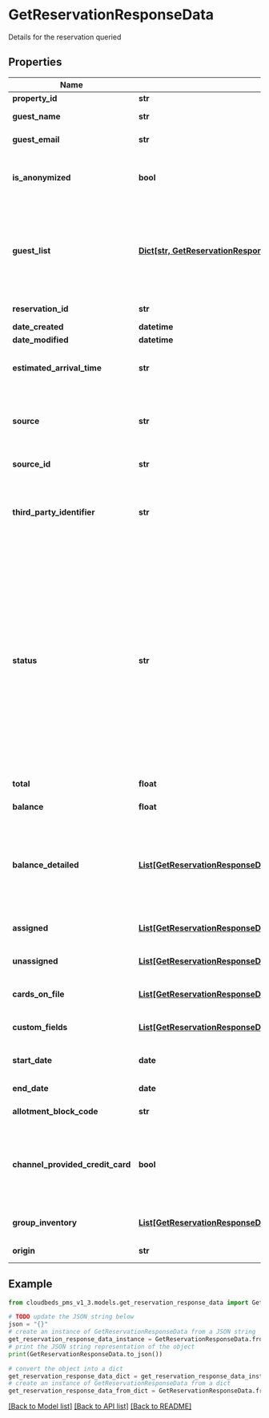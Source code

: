 # GetReservationResponseData

Details for the reservation queried

## Properties

Name | Type | Description | Notes
------------ | ------------- | ------------- | -------------
**property_id** | **str** | Property ID | [optional] 
**guest_name** | **str** | Main Guest Name | [optional] 
**guest_email** | **str** | Main Guest Email | [optional] 
**is_anonymized** | **bool** | Flag indicating the main guest data was removed upon request | [optional] 
**guest_list** | [**Dict[str, GetReservationResponseDataGuestListValue]**](GetReservationResponseDataGuestListValue.md) | A map of guest IDs to guest objects (key is the Guest ID). It contains an entry for each guest included on the reservation. | [optional] 
**reservation_id** | **str** | Reservation identifier | [optional] 
**date_created** | **datetime** |  | [optional] 
**date_modified** | **datetime** |  | [optional] 
**estimated_arrival_time** | **str** | Estimated arrival time, 24-hour format. | [optional] 
**source** | **str** | Booking source (e.g. Website, Facebook Widget, Booking.com, etc) | [optional] 
**source_id** | **str** | Booking source unique id | [optional] 
**third_party_identifier** | **str** | If it was received from a booking channel, it displays its identifier. If not, it will be empty | [optional] 
**status** | **str** | Reservation status&lt;br /&gt; &#39;not_confirmed&#39; - Reservation is pending confirmation&lt;br /&gt; &#39;confirmed&#39; - Reservation is confirmed&lt;br /&gt; &#39;canceled&#39; - Reservation is canceled&lt;br /&gt; &#39;checked_in&#39; - Guest is in hotel&lt;br /&gt; &#39;checked_out&#39; - Guest already left hotel&lt;br /&gt; &#39;no_show&#39; - Guest didn&#39;t showed up on check-in date | [optional] 
**total** | **float** | Total price of the booking | [optional] 
**balance** | **float** | Balance currently owed | [optional] 
**balance_detailed** | [**List[GetReservationResponseDataBalanceDetailedInner]**](GetReservationResponseDataBalanceDetailedInner.md) | Reservation balance detailed with the information available on PC app, describing the financial items calculated | [optional] 
**assigned** | [**List[GetReservationResponseDataAssignedInner]**](GetReservationResponseDataAssignedInner.md) | Assigned Rooms information | [optional] 
**unassigned** | [**List[GetReservationResponseDataUnassignedInner]**](GetReservationResponseDataUnassignedInner.md) | Unassigned Rooms information | [optional] 
**cards_on_file** | [**List[GetReservationResponseDataCardsOnFileInner]**](GetReservationResponseDataCardsOnFileInner.md) | Credit Cards stored for the reservation | [optional] 
**custom_fields** | [**List[GetReservationResponseDataGuestListValueCustomFieldsInner]**](GetReservationResponseDataGuestListValueCustomFieldsInner.md) | Custom Fields related to the reservation | [optional] 
**start_date** | **date** | First reservation check-in date | [optional] 
**end_date** | **date** | Last reservation check-out date | [optional] 
**allotment_block_code** | **str** | Allotment block code | [optional] 
**channel_provided_credit_card** | **bool** | Whether a credit card was provided by the channel. Only included for reservations originating from OTAs. | [optional] 
**group_inventory** | [**List[GetReservationResponseDataGroupInventoryInner]**](GetReservationResponseDataGroupInventoryInner.md) | Aggregate allotment block information | [optional] 
**origin** | **str** | Reservation origin | [optional] 

## Example

```python
from cloudbeds_pms_v1_3.models.get_reservation_response_data import GetReservationResponseData

# TODO update the JSON string below
json = "{}"
# create an instance of GetReservationResponseData from a JSON string
get_reservation_response_data_instance = GetReservationResponseData.from_json(json)
# print the JSON string representation of the object
print(GetReservationResponseData.to_json())

# convert the object into a dict
get_reservation_response_data_dict = get_reservation_response_data_instance.to_dict()
# create an instance of GetReservationResponseData from a dict
get_reservation_response_data_from_dict = GetReservationResponseData.from_dict(get_reservation_response_data_dict)
```
[[Back to Model list]](../README.md#documentation-for-models) [[Back to API list]](../README.md#documentation-for-api-endpoints) [[Back to README]](../README.md)


